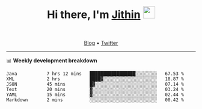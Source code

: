 <h1 align="center">Hi there, I'm <a href="https://jithset.github.io/" target="_blank">Jithin</a> <img
src="https://github.com/blackcater/blackcater/raw/main/images/Hi.gif" height="32" /></h1>

<br />

<p align="center">
  <a href="https://jithset.github.io">Blog</a> •
  <a href="https://twitter.com/jithset">Twitter</a>
</p>

---

📊 **Weekly development breakdown**

<!--START_SECTION:waka-->

```text
Java           7 hrs 12 mins   █████████████████░░░░░░░░   67.53 %
XML            2 hrs           ████▓░░░░░░░░░░░░░░░░░░░░   18.87 %
JSON           45 mins         █▓░░░░░░░░░░░░░░░░░░░░░░░   07.14 %
Text           20 mins         ▓░░░░░░░░░░░░░░░░░░░░░░░░   03.24 %
YAML           15 mins         ▓░░░░░░░░░░░░░░░░░░░░░░░░   02.44 %
Markdown       2 mins          ░░░░░░░░░░░░░░░░░░░░░░░░░   00.42 %
```

<!--END_SECTION:waka-->

